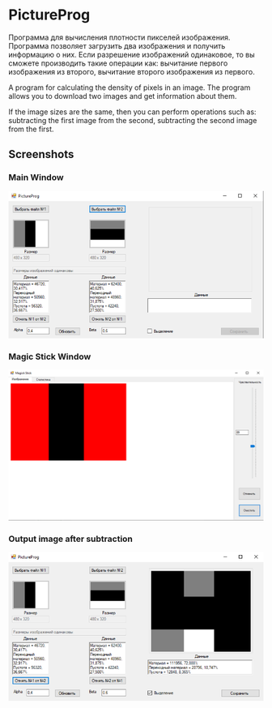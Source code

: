 # PictureProg

<ru>Программа для вычисления плотности пикселей изображения. Программа позволяет загрузить два изображения и получить информацию о них.
  Если разрешение изображений одинаковое, то вы сможете производить такие операции как: вычитание первого изображения из второго, вычитание второго изображения из первого.</ru>

<eng>A program for calculating the density of pixels in an image.
The program allows you to download two images and get information about them.

If the image sizes are the same, then you can perform operations such as: subtracting the first image from the second, subtracting the second image from the first.</eng>

## Screenshots


### Main Window

![Main Window](https://github.com/Chobotov/PictureProg/blob/master/PictureProg/MainForm.png)

### Magic Stick Window

![Magic Stick Window](https://github.com/Chobotov/PictureProg/blob/master/PictureProg/Form2.png)

### Output image after subtraction

![Output image after subtraction](https://github.com/Chobotov/PictureProg/blob/master/PictureProg/FinalBmp.png)
